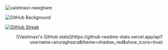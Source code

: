 <p align="left"> <img src="https://komarev.com/ghpvc/?username=vaishnavi-nawghare&color=brightgreen" alt="vaishnavi-nawghare" /> </p> 

 
![GitHub Background](src/vaishnavi-matrix.gif)

<p align="left">
  <a href="https://git.io/streak-stats">
    <img src="https://streak-stats.demolab.com?user=vaishnavi-nawghare&theme=merko&hide_border=true" alt="GitHub Streak" />
  </a>
</p>
<p align="right">
 ![Vaishnavi's GitHub stats](https://github-readme-stats.vercel.app/api?username=anuraghazra&theme=shadow_red&show_icons=true)
</p>



 <!----
## Aspiring App Developer 🎓

## ⚙️ My Techstack 

- _Flutter, Dart, Python, C, HTML, CSS, Javascript_

## ⚒️ Tools 

- _Canva, Adobe Illustrator, Figma, Adobe Photoshop suit, etc.._

---->


